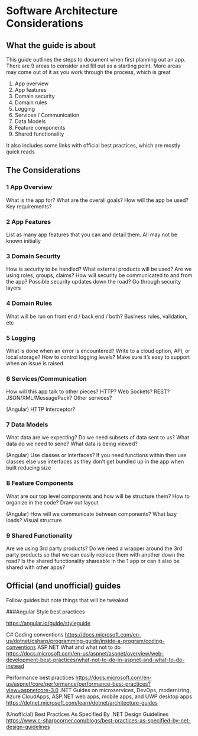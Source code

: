 # Software Architecture Considerations
## What the guide is about
This guide outlines the steps to document when first planning out an app. There are 9 areas to consider and fill out as a starting point. More areas may come out of it as you work through the process, which is great

1. App overview
2. App features
3. Domain security
4. Domain rules
5. Logging
6. Services / Communication
7. Data Models
8. Feature components
9. Shared functionality

It also includes some links with official best practices, which are mostly quick reads

## The Considerations
### 1 App Overview
What is the app for? What are the overall goals? How will the app be used? Key requirements?

### 2 App Features
List as many app features that you can and detail them. All may not be known initially

### 3 Domain Security
How is security to be handled? What external products will be used? Are we using roles, groups, claims? How will security be communicated to and from the app? Possible security updates down the road? Go through security layers
### 4 Domain Rules
What will be run on front end / back end / both? Business rules, validation, etc

### 5 Logging
What is done when an error is encountered? Write to a cloud option, API, or local storage? How to control logging levels? Make sure it’s easy to support when an issue is raised

### 6 Services/Communication
How will this app talk to other pieces? HTTP? Web Sockets? REST? JSON/XML/MessagePack? Other services?

(Angular) HTTP Interceptor?

### 7 Data Models
What data are we expecting? Do we need subsets of data sent to us? What data do we need to send? What data is being viewed? 

(Angular) Use classes or interfaces? If you need functions within then use classes else use interfaces as they don’t get bundled up in the app when built reducing size

### 8 Feature Components
What are our top level components and how will be structure them? How to organize in the code? Draw out layout	

(Angular) How will we communicate between components? What lazy loads? Visual structure

### 9 Shared Functionality
Are we using 3rd party products? Do we need a wrapper around the 3rd party products so that we can easily replace them with another down the road? Is the shared functionality shareable in the 1 app or can it also be shared with other apps?

## Official (and unofficial) guides
Follow guides but note things that will be tweaked

###Angular
Style best practices

https://angular.io/guide/styleguide

C#
Coding conventions
https://docs.microsoft.com/en-us/dotnet/csharp/programming-guide/inside-a-program/coding-conventions
ASP.NET
What and what not to do
https://docs.microsoft.com/en-us/aspnet/aspnet/overview/web-development-best-practices/what-not-to-do-in-aspnet-and-what-to-do-instead

Performance best practices
https://docs.microsoft.com/en-us/aspnet/core/performance/performance-best-practices?view=aspnetcore-3.0
.NET
Guides on microservices, DevOps, modernizing, Azure CloudApps, ASP.NET web apps, mobile apps, and UWP desktop apps
https://dotnet.microsoft.com/learn/dotnet/architecture-guides

(Unofficial) Best Practices As Specified By .NET Design Guidelines
https://www.c-sharpcorner.com/blogs/best-practices-as-specified-by-net-design-guidelines
